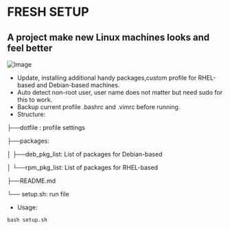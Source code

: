 # FRESH SETUP

## A project make new Linux machines looks and feel better

![Image](https://github.com/user-attachments/assets/e5e29b9f-159f-47f7-be48-262d51424302)


- Update, installing additional handy packages,custom profile for RHEL-based and Debian-based machines.
- Auto detect non-root user, user name does not matter but need sudo for this to work.
- Backup current profile .bashrc and .vimrc  before running.
- Structure:

├──dotfile : profile settings

├──packages:

│  ├──deb_pkg_list: List of packages for Debian-based

│  └──rpm_pkg_list: List of packages for RHEL-based

├──README.md

└── setup.sh: run file
- Usage:
```
bash setup.sh
```


